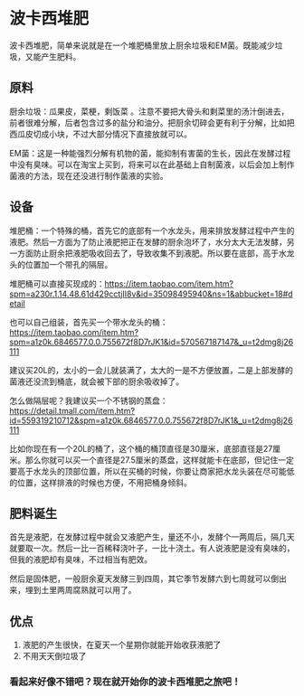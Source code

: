 # 波卡西堆肥

波卡西堆肥，简单来说就是在一个堆肥桶里放上厨余垃圾和EM菌。既能减少垃圾，又能产生肥料。

## 原料
厨余垃圾：瓜果皮，菜梗，剩饭菜 。注意不要把大骨头和剩菜里的汤汁倒进去，前者很难分解，后者包含过多的盐分和油分。把厨余切碎会更有利于分解，比如把西瓜皮切成小块，不过大部分情况下直接放就可以。

EM菌：这是一种能强烈分解有机物的菌，能抑制有害菌的生长，因此在发酵过程中没有臭味。可以在淘宝上买到，将来可以在此基础上自制菌液，以后会加上制作菌液的方法，现在还没进行制作菌液的实验。

## 设备
堆肥桶：一个特殊的桶，首先它的底部有一个水龙头，用来排放发酵过程中产生的液肥。然后一方面为了防止液肥把正在发酵的厨余泡坏了，水分太大无法发酵，另一方面防止厨余把液肥吸收回去了，导致收集不到液肥。所以要在底部，高于水龙头的位置加一个带孔的隔层。

堆肥桶可以直接买现成的：https://item.taobao.com/item.htm?spm=a230r.1.14.48.61d429cctjII8v&id=35098495940&ns=1&abbucket=18#detail

也可以自己组装，首先买一个带水龙头的桶：https://item.taobao.com/item.htm?spm=a1z0k.6846577.0.0.755672f8D7rJK1&id=570567187147&_u=t2dmg8j26111

建议买20L的，太小的一会儿就装满了，太大的一是不方便放置，二是上部发酵的菌液还没流到桶底，就会被下部的厨余吸收掉了。

怎么做隔层呢？我建议买一个不锈钢的蒸盘：
https://detail.tmall.com/item.htm?id=559319210712&spm=a1z0k.6846577.0.0.755672f8D7rJK1&_u=t2dmg8j26111

比如你现在有一个20L的桶了，这个桶的桶顶直径是30厘米，底部直径是27厘米。那么你就可以买一个直径是27.5厘米的蒸盘，这样就能卡在底部，但记住一定要高于水龙头的顶部位置，所以在买桶的时候，你要让商家把水龙头装在尽可能低的位置，这样排液的时候也方便，不用把桶身倾斜。

## 肥料诞生
首先是液肥，在发酵过程中就会又液肥产生，量还不小，发酵个一两周后，隔几天就要取一次。然后一比一百稀释浇叶子，一比十浇土。有人说液肥是没有臭味的，但我的液肥却有臭味，不过相当有肥效。

然后是固体肥，一般厨余夏天发酵三到四周，其它季节发酵六到七周就可以倒出来，埋到土里两周腐熟就可以用了。

## 优点
1. 液肥的产生很快，在夏天一个星期你就能开始收获液肥了
2. 不用天天倒垃圾了


### 看起来好像不错吧？现在就开始你的波卡西堆肥之旅吧！

